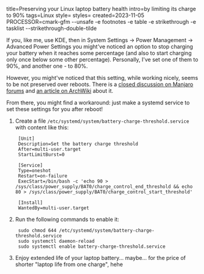 title=Preserving your Linux laptop battery health
intro=by limiting its charge to 90%
tags=Linux
style=
styles=
created=2023-11-05
PROCESSOR=cmark-gfm --unsafe -e footnotes -e table -e strikethrough -e tasklist --strikethrough-double-tilde

If you, like me, use KDE, then in System Settings -> Power Management -> Advanced Power Settings you might've noticed an option to stop charging your battery when it reaches some percentage (and also to start charging only once below some other percentage).
Personally, I've set one of them to 90%, and another one - to 80%.

However, you might've noticed that this setting, while working nicely, seems to be not preserved over reboots.
There is a [closed discussion on Manjaro forums][m] and [an article on ArchWiki][a] about it.

[m]: https://forum.manjaro.org/t/system-settings-advanced-power-settings-charge-limit-is-not-persisting-after-machine-is-shut-down/116560/12
[a]: https://wiki.archlinux.org/title/Laptop/ASUS

From there, you might find a workaround: just make a systemd service to set these settings for you after reboot!

1. Create a file `/etc/systemd/system/battery-charge-threshold.service` with content like this:

		[Unit]
		Description=Set the battery charge threshold
		After=multi-user.target
		StartLimitBurst=0

		[Service]
		Type=oneshot
		Restart=on-failure
		ExecStart=/bin/bash -c 'echo 90 > /sys/class/power_supply/BAT0/charge_control_end_threshold && echo 80 > /sys/class/power_supply/BAT0/charge_control_start_threshold'

		[Install]
		WantedBy=multi-user.target
	
2. Run the following commands to enable it:

		sudo chmod 644 /etc/systemd/system/battery-charge-threshold.service
		sudo systemctl daemon-reload
		sudo systemctl enable battery-charge-threshold.service

3. Enjoy extended life of your laptop battery... maybe... for the price of shorter "laptop life from one charge", hehe
